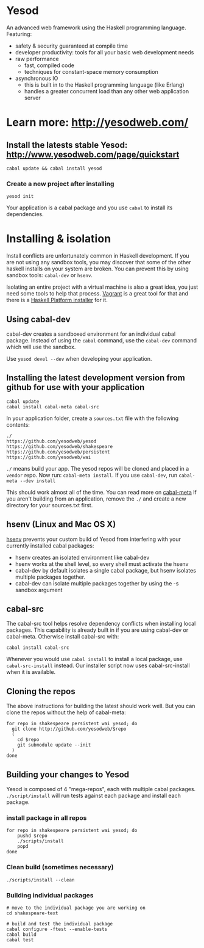 # Yesod

An advanced web framework using the Haskell programming language. Featuring:

  * safety & security guaranteed at compile time
  * developer productivity: tools for all your basic web development needs
  * raw performance
    * fast, compiled code
    * techniques for constant-space memory consumption
  * asynchronous IO
    * this is built in to the Haskell programming language (like Erlang)
    * handles a greater concurrent load than any other web application server

# Learn more: http://yesodweb.com/

## Install the latests stable Yesod: http://www.yesodweb.com/page/quickstart

    cabal update && cabal install yesod

### Create a new project after installing

    yesod init

Your application is a cabal package and you use `cabal` to install its dependencies.

# Installing & isolation

Install conflicts are unfortunately common in Haskell development.
If you are not using any sandbox tools, you may discover that some of the other haskell installs on your system are broken.
You can prevent this by using sandbox tools: `cabal-dev` or `hsenv`.

Isolating an entire project with a virtual machine is also a great idea, you just need some tools to help that process.
[Vagrant](http://vagrantup.com) is a great tool for that and there is a [Haskell Platform installer](https://bitbucket.org/puffnfresh/vagrant-haskell-heroku) for it.

## Using cabal-dev

cabal-dev creates a sandboxed environment for an individual cabal package.
Instead of using the `cabal` command, use the `cabal-dev` command which will use the sandbox.

Use `yesod devel --dev` when developing your application.



## Installing the latest development version from github for use with your application

    cabal update
    cabal install cabal-meta cabal-src

In your application folder, create a `sources.txt` file with the following contents:

    ./
    https://github.com/yesodweb/yesod
    https://github.com/yesodweb/shakespeare
    https://github.com/yesodweb/persistent
    https://github.com/yesodweb/wai

`./` means build your app. The yesod repos will be cloned and placed in a `vendor` repo.
Now run: `cabal-meta install`. If you use `cabal-dev`, run `cabal-meta --dev install`

This should work almost all of the time. You can read more on [cabal-meta](https://github.com/yesodweb/cabal-meta)
If you aren't building from an application, remove the `./` and create a new directory for your sources.txt first.



## hsenv (Linux and Mac OS X)

[hsenv](https://github.com/tmhedberg/hsenv) prevents your custom build of Yesod from interfering with your currently installed cabal packages:

* hsenv creates an isolated environment like cabal-dev
* hsenv works at the shell level, so every shell must activate the hsenv
* cabal-dev by default isolates a single cabal package, but hsenv isolates multiple packages together.
* cabal-dev can isolate multiple packages together by using the -s sandbox argument


## cabal-src

The cabal-src tool helps resolve dependency conflicts when installing local packages.
This capability is already built in if you are using cabal-dev or cabal-meta. Otherwise install cabal-src with:

    cabal install cabal-src

Whenever you would use `cabal install` to install a local package, use `cabal-src-install` instead.
Our installer script now uses cabal-src-install when it is available.


## Cloning the repos

The above instructions for building the latest should work well.
But you can clone the repos without the help of cabal-meta:

~~~ { .bash }
for repo in shakespeare persistent wai yesod; do
  git clone http://github.com/yesodweb/$repo
  (
    cd $repo
    git submodule update --init
  )
done
~~~~

## Building your changes to Yesod

Yesod is composed of 4 "mega-repos", each with multiple cabal packages. `./script/install` will run tests against each package and install each package.

### install package in all repos

~~~ { .bash }
for repo in shakespeare persistent wai yesod; do
    pushd $repo
    ./scripts/install
    popd
done
~~~

### Clean build (sometimes necessary)

~~~ { .bash }
./scripts/install --clean
~~~

### Building individual packages

~~~ { .bash }
# move to the individual package you are working on
cd shakespeare-text

# build and test the individual package
cabal configure -ftest --enable-tests
cabal build
cabal test
~~~
